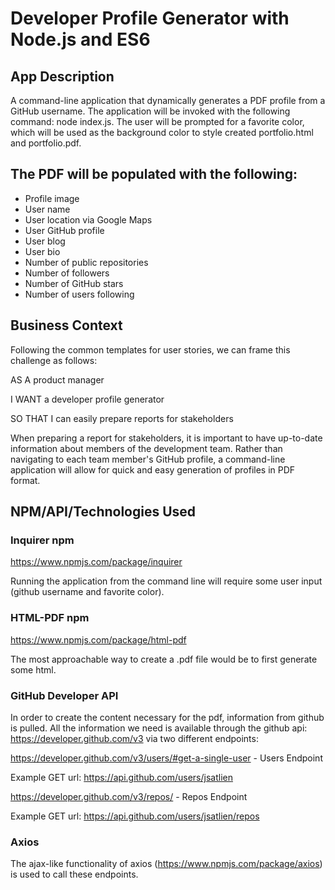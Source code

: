 # Developer Profile Generator with Node.js and ES6

## App Description

A command-line application that dynamically generates a PDF profile from a GitHub username. The application will be invoked with the following command:
node index.js. The user will be prompted for a favorite color, which will be used as the background color to style created portfolio.html and portfolio.pdf.

## The PDF will be populated with the following:

- Profile image
- User name
- User location via Google Maps
- User GitHub profile
- User blog
- User bio
- Number of public repositories
- Number of followers
- Number of GitHub stars
- Number of users following

##  Business Context

Following the common templates for user stories, we can frame this challenge as follows:  

AS A product manager

I WANT a developer profile generator

SO THAT I can easily prepare reports for stakeholders  

When preparing a report for stakeholders, it is important to have up-to-date information about members of the development team. Rather than navigating to each team member's GitHub profile, a command-line application will allow for quick and easy generation of profiles in PDF format.

##  NPM/API/Technologies Used

### Inquirer npm

https://www.npmjs.com/package/inquirer 

Running the application from the command line will require some user input (github username and favorite color).

### HTML-PDF npm
https://www.npmjs.com/package/html-pdf

The most approachable way to create a .pdf file would be to first generate some html. 

### GitHub Developer API

In order to create the content necessary for the pdf, information from github is pulled. All the information we need is available through the github api: https://developer.github.com/v3 via two different endpoints:

https://developer.github.com/v3/users/#get-a-single-user - Users Endpoint

Example GET url: https://api.github.com/users/jsatlien

https://developer.github.com/v3/repos/ - Repos Endpoint

Example GET url: https://api.github.com/users/jsatlien/repos

### Axios

The ajax-like functionality of axios (https://www.npmjs.com/package/axios) is used to call these endpoints.
